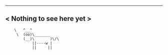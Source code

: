  ________________________
< Nothing to see here yet >
 ------------------------
        \   ^__^
         \  (oo)\_______
            (__)\       )\/\
                ||----w |
                ||     ||
